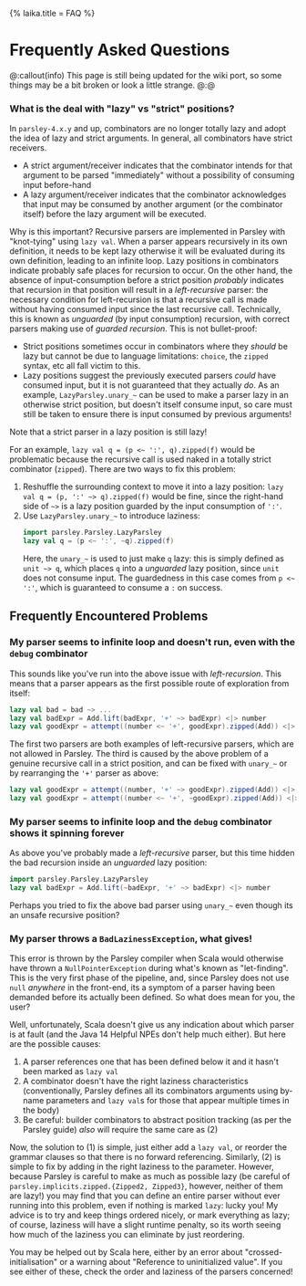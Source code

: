 {% laika.title = FAQ %}

# Frequently Asked Questions

@:callout(info)
This page is still being updated for the wiki port, so some things may be a bit broken or look a little strange.
@:@

### What is the deal with "lazy" vs "strict" positions?
In `parsley-4.x.y` and up, combinators are no longer totally lazy and adopt the
idea of lazy and strict arguments. In general, all combinators have strict
receivers.

* A strict argument/receiver indicates that the combinator intends for that
  argument to be parsed "immediately" without a possibility of consuming input
  before-hand
* A lazy argument/receiver indicates that the combinator acknowledges that
  input may be consumed by another argument (or the combinator itself) before
  the lazy argument will be executed.

Why is this important? Recursive parsers are implemented in Parsley with
"knot-tying" using `lazy val`. When a parser appears recursively in its own
definition, it needs to be kept lazy otherwise it will be evaluated during its
own definition, leading to an infinite loop. Lazy positions in combinators
indicate probably safe places for recursion to occur. On the other hand, the
absence of input-consumption before a strict position _probably_ indicates that
recursion in that position will result in a _left-recursive_ parser: the
necessary condition for left-recursion is that a recursive call is made without
having consumed input since the last recursive call. Technically, this is known as _unguarded_ (by input consumption) recursion, with correct parsers making use of _guarded recursion_. This is not bullet-proof:

* Strict positions sometimes occur in combinators where they _should_ be lazy
  but cannot be due to language limitations: `choice`, the `zipped` syntax, etc
  all fall victim to this.
* Lazy positions suggest the previously executed parsers _could_ have consumed
  input, but it is not guaranteed that they actually _do_. As an example,
  `LazyParsley.unary_~` can be used to make a parser lazy in an otherwise
  strict position, but doesn't itself consume input, so care must still be taken to ensure there is input consumed by previous arguments!

Note that a strict parser in a lazy position is still lazy!

For an example, `lazy val q = (p <~ ':', q).zipped(f)` would be problematic
because the recursive call is used naked in a totally strict combinator
(`zipped`). There are two ways to fix this problem:

1. Reshuffle the surrounding context to move it into a lazy position:
   `lazy val q = (p, ':' ~> q).zipped(f)` would be fine, since the right-hand
   side of `~>` is a lazy position guarded by the input consumption of `':'`.
2. Use `LazyParsley.unary_~` to introduce laziness:
   ```scala
   import parsley.Parsley.LazyParsley
   lazy val q = (p <~ ':', ~q).zipped(f)
   ```
   Here, the `unary_~` is used to just make `q` lazy: this is simply defined
   as `unit ~> q`, which places `q` into a _unguarded_ lazy position, since
   `unit` does not consume input. The guardedness in this case comes from `p <~ ':'`, which is guaranteed to consume a `:` on success.

## Frequently Encountered Problems

### My parser seems to infinite loop and doesn't run, even with the `debug` combinator
This sounds like you've run into the above issue with _left-recursion_. This
means that a parser appears as the first possible route of exploration from
itself:

```scala
lazy val bad = bad ~> ...
lazy val badExpr = Add.lift(badExpr, '+' ~> badExpr) <|> number
lazy val goodExpr = attempt((number <~ '+', goodExpr).zipped(Add)) <|> number
```

The first two parsers are both examples of left-recursive parsers, which are
not allowed in Parsley. The third is caused by the above problem of a genuine
recursive call in a strict position, and can be fixed with `unary_~` or by
rearranging the `'+'` parser as above:

```scala
lazy val goodExpr = attempt((number, '+' ~> goodExpr).zipped(Add)) <|> number
lazy val goodExpr = attempt((number <~ '+', ~goodExpr).zipped(Add)) <|> number
```

### My parser seems to infinite loop and the `debug` combinator shows it spinning forever
As above you've probably made a _left-recursive_ parser, but this time hidden
the bad recursion inside an _unguarded_ lazy position:

```scala
import parsley.Parsley.LazyParsley
lazy val badExpr = Add.lift(~badExpr, '+' ~> badExpr) <|> number
```

Perhaps you tried to fix the above bad parser using `unary_~` even though its
an unsafe recursive position?

### My parser throws a `BadLazinessException`, what gives!
This error is thrown by the Parsley compiler when Scala would otherwise have thrown a
`NullPointerException` during what's known as "let-finding". This is the very first phase of the
pipeline, and, since Parsley does not use `null` _anywhere_ in the front-end, its a symptom of a
parser having been demanded before its actually been defined. So what does mean for you, the user?

Well, unfortunately, Scala doesn't give us any indication about which parser is at fault (and the
Java 14 Helpful NPEs don't help much either). But here are the possible causes:

1. A parser references one that has been defined below it and it hasn't been marked as `lazy val`
2. A combinator doesn't have the right laziness characteristics (conventionally, Parsley defines
   all its combinators arguments using by-name parameters and `lazy val`s for those that appear
   multiple times in the body)
3. Be careful: builder combinators to abstract position tracking (as per the Parsley guide) _also_
   will require the same care as (2)

Now, the solution to (1) is simple, just either add a `lazy val`, or reorder the grammar clauses so
that there is no forward referencing. Similarly, (2) is simple to fix by adding in the right
laziness to the parameter. However, because Parsley is careful to make as much as possible lazy (be
careful of `parsley.implicits.zipped.{Zipped2, Zipped3}`, however, neither of them are lazy!) you
may find that you can define an entire parser without ever running into this problem, even if nothing
is marked `lazy`: lucky you! My advice is to try and keep things ordered nicely, or mark everything
as lazy; of course, laziness will have a slight runtime penalty, so its worth seeing how much of the
laziness you can eliminate by just reordering.

You may be helped out by Scala here, either by an error about "crossed-initialisation" or a warning
about "Reference to uninitialized value". If you see either of these, check the order and laziness
of the parsers concerned!

